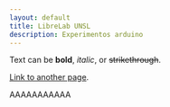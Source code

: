 ```yaml
---
layout: default
title: LibreLab UNSL
description: Experimentos arduino
---
```


Text can be **bold**, _italic_, or ~~strikethrough~~.

[Link to another page](./another-page.html).

AAAAAAAAAAA

